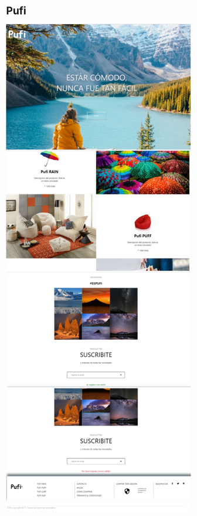 # Pufi
<img src='/src/componentes/image/Pagina1.JPG'/>
<img src='/src/componentes/image/Pagina2.JPG'/>
<img src='/src/componentes/image/Pagina3.JPG'/>
<img src='/src/componentes/image/Pagina4.JPG'/>